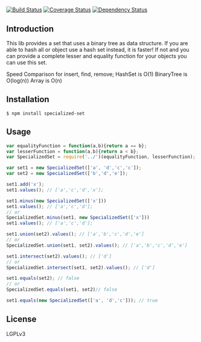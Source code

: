 # 

[![Build Status](https://travis-ci.org/spjoe/specializedSet.png?branch=master)](https://travis-ci.org/spjoe/)
[![Coverage Status](https://coveralls.io/repos/spjoe/specializedSet/badge.png?branch=master)](https://coveralls.io/r/spjoe/)
[![Dependency Status](https://gemnasium.com/spjoe/specializedSet.png)](https://gemnasium.com/spjoe/)

## Introduction

This lib provides a set that uses a binary tree as data structure. If you are able to hash all or object use a hash set instead, it is faster! If not and you can provide a complete lesser and equality function for your objects you can use this set. 

Speed Comparison for insert, find, remove;
HashSet is O(1)
BinaryTree is O(log(n))
Array is O(n)

## Installation

    $ npm install specialized-set

## Usage
```js
var equalityFunction = function(a,b){return a == b};
var lesserFunction = function(a,b){return a < b};
var SpecializedSet = require('../')(equalityFunction, lesserFunction);

var set1 = new SpecializedSet(['a', 'd','c','c']);
var set2 = new SpecializedSet(['b','d','e']);

set1.add('x');
set1.values(); // ['a','c','d','x'];

set1.minus(new SpecializedSet(['x']))
set1.values(); // ['a','c','d'];
// or
SpecializedSet.minus(set1, new SpecializedSet(['x']))
set1.values(); // ['a','c','d'];

set1.union(set2).values(); // ['a','b','c','d','e'] 
// or
SpecializedSet.union(set1, set2).values(); // ['a','b','c','d','e'] 

set1.intersect(set2).values(); // ['d'] 
// or
SpecializedSet.intersect(set1, set2).values(); // ['d'] 

set1.equals(set2); // false
// or
SpecializedSet.equals(set1, set2)// false

set1.equals(new SpecializedSet(['a', 'd','c'])); // true
```

## License

  LGPLv3

